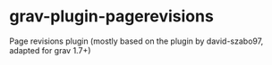 # grav-plugin-pagerevisions
Page revisions plugin (mostly based on the plugin by david-szabo97, adapted for grav 1.7+)
